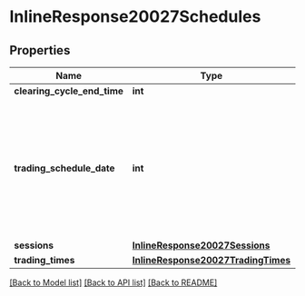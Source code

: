 # InlineResponse20027Schedules

## Properties
Name | Type | Description | Notes
------------ | ------------- | ------------- | -------------
**clearing_cycle_end_time** | **int** |  | [optional] 
**trading_schedule_date** | **int** | 20000101 stands for any Sat, 20000102 stands for any Sun, ... 20000107 stands for any Fri. Any other date stands for itself. | [optional] 
**sessions** | [**InlineResponse20027Sessions**](InlineResponse20027Sessions.md) |  | [optional] 
**trading_times** | [**InlineResponse20027TradingTimes**](InlineResponse20027TradingTimes.md) |  | [optional] 

[[Back to Model list]](../README.md#documentation-for-models) [[Back to API list]](../README.md#documentation-for-api-endpoints) [[Back to README]](../README.md)


